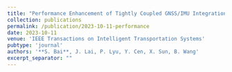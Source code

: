 ```yaml
---
title: "Performance Enhancement of Tightly Coupled GNSS/IMU Integration Based on Factor Graph With Robust TDCP Loop Closure"
collection: publications
permalink: /publication/2023-10-11-performance
date: 2023-10-11
venue: 'IEEE Transactions on Intelligent Transportation Systems'
pubtype: 'journal'
authors: '**S. Bai**, J. Lai, P. Lyu, Y. Cen, X. Sun, B. Wang'
excerpt_separator: ""
---
```

